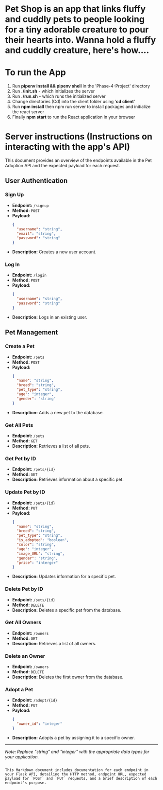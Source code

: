 # Pet Shop is an app that links fluffy and cuddly pets to people looking for a tiny adorable creature to pour their hearts into. Wanna hold a fluffy and cuddly creature, here's how....

# To run the App
1. Run **pipenv install && pipenv shell** in the 'Phase-4-Project' directory
2. Run **./init.sh** - which initializes the server
3. Run **./run.sh** - which runs the initialized server
4. Change directories (Cd) into the client folder using '**cd client**'
5. Run **npm install** then npm run server to install packages and initialize the react server
6. Finally **npm start** to run the React application in your browser

# Server instructions (Instructions on interacting with the app's API)

This document provides an overview of the endpoints available in the Pet Adoption API and the expected payload for each request.

## User Authentication

### Sign Up

- **Endpoint:** `/signup`
- **Method:** `POST`
- **Payload:**
  ```json
  {
    "username": "string",
    "email": "string",
    "password": "string"
  }
  ```
- **Description:** Creates a new user account.

### Log In

- **Endpoint:** `/login`
- **Method:** `POST`
- **Payload:**
  ```json
  {
    "username": "string",
    "password": "string"
  }
  ```
- **Description:** Logs in an existing user.

## Pet Management

### Create a Pet

- **Endpoint:** `/pets`
- **Method:** `POST`
- **Payload:**
  ```json
  {
    "name": "string",
    "breed": "string",
    "pet_type": "string",
    "age": "integer",
    "gender": "string"
  }
  ```
- **Description:** Adds a new pet to the database.

### Get All Pets

- **Endpoint:** `/pets`
- **Method:** `GET`
- **Description:** Retrieves a list of all pets.

### Get Pet by ID

- **Endpoint:** `/pets/{id}`
- **Method:** `GET`
- **Description:** Retrieves information about a specific pet.

### Update Pet by ID

- **Endpoint:** `/pets/{id}`
- **Method:** `PUT`
- **Payload:**
  ```json
  {
    "name": "string",
    "breed": "string",
    "pet_type": "string",
    "is_adopted": "boolean",
    "color": "string",
    "age": "integer",
    "image_URL": "string",
    "gender": "string",
    "price": "interger"
  }
  ```
- **Description:** Updates information for a specific pet.

### Delete Pet by ID

- **Endpoint:** `/pets/{id}`
- **Method:** `DELETE`
- **Description:** Deletes a specific pet from the database.

### Get All Owners

- **Endpoint:** `/owners`
- **Method:** `GET`
- **Description:** Retrieves a list of all owners.

### Delete an Owner

- **Endpoint:** `/owners`
- **Method:** `DELETE`
- **Description:** Deletes the first owner from the database.

### Adopt a Pet

- **Endpoint:** `/adopt/{id}`
- **Method:** `PUT`
- **Payload:**
  ```json
  {
    "owner_id": "integer"
  }
  ```
- **Description:** Adopts a pet by assigning it to a specific owner.

---

*Note: Replace "string" and "integer" with the appropriate data types for your application.*
```

This Markdown document includes documentation for each endpoint in your Flask API, detailing the HTTP method, endpoint URL, expected payload for `POST` and `PUT` requests, and a brief description of each endpoint's purpose.
